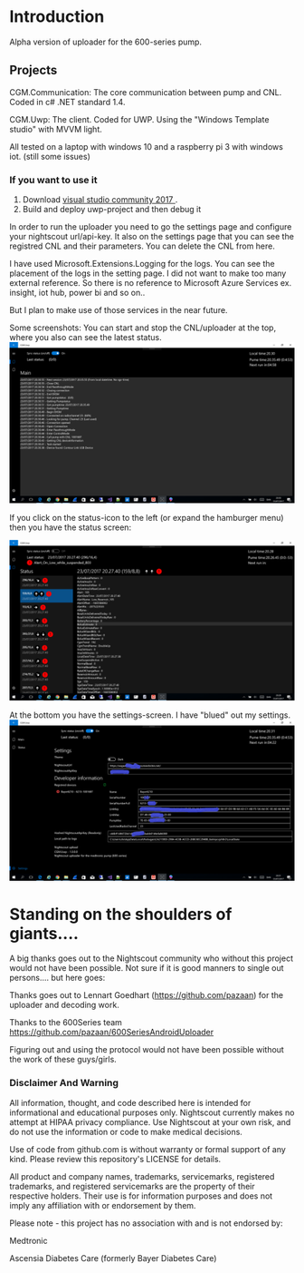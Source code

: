# Introduction
Alpha version of uploader for the 600-series pump.

## Projects
CGM.Communication: The core communication between pump and CNL. Coded in c# .NET standard 1.4. 

CGM.Uwp: The client. Coded for UWP.  Using the "Windows Template studio" with MVVM light.

All tested on a laptop with windows 10 and a raspberry pi 3 with windows iot. (still some issues)

### If you want to use it
1. Download [visual studio community 2017 ](https://www.visualstudio.com/downloads/).
2. Build and deploy uwp-project and then debug it

In order to run the uploader you need to go the settings page and configure your nightscout url/api-key.
It also on the settings page that you can see the registred CNL and their parameters.
You can delete the CNL from here.

I have used Microsoft.Extensions.Logging for the logs. You can see the placement of the logs in the setting page.
I did not want to make too many external reference. So there is no reference to Microsoft Azure Services ex. insight, iot hub, power bi and so on..

But I plan to make use of those services in the near future.

Some screenshots:
You can start and stop the CNL/uploader at the top, where you also can see the latest status.
![Mainscreen](Docs/MainScreen.png)

If you click on the status-icon to the left (or expand the hamburger menu) then you have the status screen:

![Mainscreen](Docs/StatusScreen.png)

At the bottom you have the settings-screen. I have "blued" out my settings. 
![Mainscreen](Docs/SettingScreen.png)

# Standing on the shoulders of giants....
A big thanks goes out to the Nightscout community who without this project would not have been possible.
Not sure if it is good manners to single out persons.... but here goes:

Thanks goes out to Lennart Goedhart (https://github.com/pazaan) for the uploader and decoding work.

Thanks to the 600Series team https://github.com/pazaan/600SeriesAndroidUploader  

Figuring out and using the protocol would not have been possible without the work of these guys/girls.


### Disclaimer And Warning
All information, thought, and code described here is intended for informational and educational purposes only. 
Nightscout currently makes no attempt at HIPAA privacy compliance. 
Use Nightscout at your own risk, and do not use the information or code to make medical decisions.

Use of code from github.com is without warranty or formal support of any kind. Please review this repository's LICENSE for details.

All product and company names, trademarks, servicemarks, registered trademarks, and registered servicemarks are the property of their respective holders. Their use is for information purposes and does not imply any affiliation with or endorsement by them.

Please note - this project has no association with and is not endorsed by:

Medtronic

Ascensia Diabetes Care (formerly Bayer Diabetes Care)
